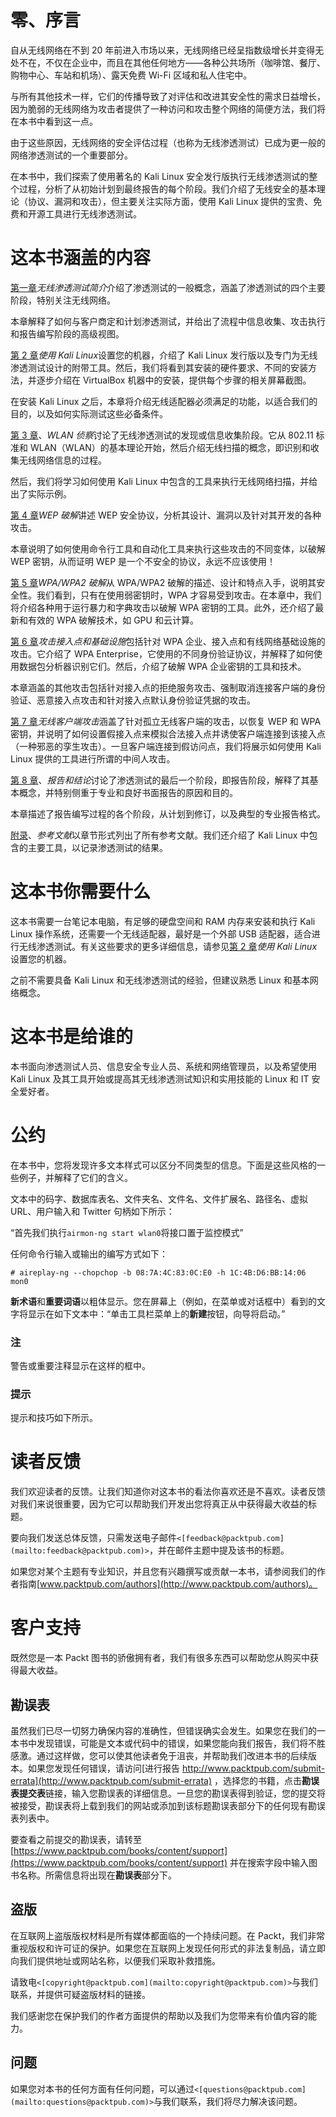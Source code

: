 # 零、序言

自从无线网络在不到 20 年前进入市场以来，无线网络已经呈指数级增长并变得无处不在，不仅在企业中，而且在其他任何地方——各种公共场所（咖啡馆、餐厅、购物中心、车站和机场）、露天免费 Wi-Fi 区域和私人住宅中。

与所有其他技术一样，它们的传播导致了对评估和改进其安全性的需求日益增长，因为脆弱的无线网络为攻击者提供了一种访问和攻击整个网络的简便方法，我们将在本书中看到这一点。

由于这些原因，无线网络的安全评估过程（也称为无线渗透测试）已成为更一般的网络渗透测试的一个重要部分。

在本书中，我们探索了使用著名的 Kali Linux 安全发行版执行无线渗透测试的整个过程，分析了从初始计划到最终报告的每个阶段。我们介绍了无线安全的基本理论（协议、漏洞和攻击），但主要关注实际方面，使用 Kali Linux 提供的宝贵、免费和开源工具进行无线渗透测试。

# 这本书涵盖的内容

[第一章](1.html "Chapter 1. Introduction to Wireless Penetration Testing")*无线渗透测试简介*介绍了渗透测试的一般概念，涵盖了渗透测试的四个主要阶段，特别关注无线网络。

本章解释了如何与客户商定和计划渗透测试，并给出了流程中信息收集、攻击执行和报告编写阶段的高级视图。

[第 2 章](2.html "Chapter 2. Setting Up Your Machine with Kali Linux")*使用 Kali Linux*设置您的机器，介绍了 Kali Linux 发行版以及专门为无线渗透测试设计的附带工具。然后，我们将看到其安装的硬件要求、不同的安装方法，并逐步介绍在 VirtualBox 机器中的安装，提供每个步骤的相关屏幕截图。

在安装 Kali Linux 之后，本章将介绍无线适配器必须满足的功能，以适合我们的目的，以及如何实际测试这些必备条件。

[第 3 章](3.html "Chapter 3. WLAN Reconnaissance")、*WLAN 侦察*讨论了无线渗透测试的发现或信息收集阶段。它从 802.11 标准和 WLAN（WLAN）的基本理论开始，然后介绍无线扫描的概念，即识别和收集无线网络信息的过程。

然后，我们将学习如何使用 Kali Linux 中包含的工具来执行无线网络扫描，并给出了实际示例。

[第 4 章](4.html "Chapter 4. WEP Cracking")*WEP 破解*讲述 WEP 安全协议，分析其设计、漏洞以及针对其开发的各种攻击。

本章说明了如何使用命令行工具和自动化工具来执行这些攻击的不同变体，以破解 WEP 密钥，从而证明 WEP 是一个不安全的协议，永远不应该使用！

[第 5 章](5.html "Chapter 5. WPA/WPA2 Cracking")*WPA/WPA2 破解*从 WPA/WPA2 破解的描述、设计和特点入手，说明其安全性。我们看到，只有在使用弱密钥时，WPA 才容易受到攻击。在本章中，我们将介绍各种用于运行暴力和字典攻击以破解 WPA 密钥的工具。此外，还介绍了最新和有效的 WPA 破解技术，如 GPU 和云计算。

[第 6 章](6.html "Chapter 6. Attacking Access Points and the Infrastructure")*攻击接入点和基础设施*包括针对 WPA 企业、接入点和有线网络基础设施的攻击。它介绍了 WPA Enterprise，它使用的不同身份验证协议，并解释了如何使用数据包分析器识别它们。然后，介绍了破解 WPA 企业密钥的工具和技术。

本章涵盖的其他攻击包括针对接入点的拒绝服务攻击、强制取消连接客户端的身份验证、恶意接入点攻击和针对接入点默认身份验证凭据的攻击。

[第 7 章](7.html "Chapter 7. Wireless Client Attacks")*无线客户端攻击*涵盖了针对孤立无线客户端的攻击，以恢复 WEP 和 WPA 密钥，并说明了如何设置假接入点来模拟合法接入点并诱使客户端连接到该接入点（一种邪恶的孪生攻击）。一旦客户端连接到假访问点，我们将展示如何使用 Kali Linux 提供的工具进行所谓的中间人攻击。

[第 8 章](8.html "Chapter 8. Reporting and Conclusions")、*报告和结论*讨论了渗透测试的最后一个阶段，即报告阶段，解释了其基本概念，并特别侧重于专业和良好书面报告的原因和目的。

本章描述了报告编写过程的各个阶段，从计划到修订，以及典型的专业报告格式。

[附录](9.html "Appendix A. References")、*参考文献*以章节形式列出了所有参考文献。我们还介绍了 Kali Linux 中包含的主要工具，以记录渗透测试的结果。

# 这本书你需要什么

这本书需要一台笔记本电脑，有足够的硬盘空间和 RAM 内存来安装和执行 Kali Linux 操作系统，还需要一个无线适配器，最好是一个外部 USB 适配器，适合进行无线渗透测试。有关这些要求的更多详细信息，请参见[第 2 章](2.html "Chapter 2. Setting Up Your Machine with Kali Linux")*使用 Kali Linux*设置您的机器。

之前不需要具备 Kali Linux 和无线渗透测试的经验，但建议熟悉 Linux 和基本网络概念。

# 这本书是给谁的

本书面向渗透测试人员、信息安全专业人员、系统和网络管理员，以及希望使用 Kali Linux 及其工具开始或提高其无线渗透测试知识和实用技能的 Linux 和 IT 安全爱好者。

# 公约

在本书中，您将发现许多文本样式可以区分不同类型的信息。下面是这些风格的一些例子，并解释了它们的含义。

文本中的码字、数据库表名、文件夹名、文件名、文件扩展名、路径名、虚拟 URL、用户输入和 Twitter 句柄如下所示：

“首先我们执行`airmon-ng start wlan0`将接口置于监控模式”

任何命令行输入或输出的编写方式如下：

```
# aireplay-ng --chopchop -b 08:7A:4C:83:0C:E0 -h 1C:4B:D6:BB:14:06 mon0

```

**新术语**和**重要词语**以粗体显示。您在屏幕上（例如，在菜单或对话框中）看到的文字将显示在如下文本中：“单击工具栏菜单上的**新建**按钮，向导将启动。”

### 注

警告或重要注释显示在这样的框中。

### 提示

提示和技巧如下所示。

# 读者反馈

我们欢迎读者的反馈。让我们知道你对这本书的看法你喜欢还是不喜欢。读者反馈对我们来说很重要，因为它可以帮助我们开发出您将真正从中获得最大收益的标题。

要向我们发送总体反馈，只需发送电子邮件`<[feedback@packtpub.com](mailto:feedback@packtpub.com)>`，并在邮件主题中提及该书的标题。

如果您对某个主题有专业知识，并且您有兴趣撰写或贡献一本书，请参阅我们的作者指南[www.packtpub.com/authors](http://www.packtpub.com/authors)。

# 客户支持

既然您是一本 Packt 图书的骄傲拥有者，我们有很多东西可以帮助您从购买中获得最大收益。

## 勘误表

虽然我们已尽一切努力确保内容的准确性，但错误确实会发生。如果您在我们的一本书中发现错误，可能是文本或代码中的错误，如果您能向我们报告，我们将不胜感激。通过这样做，您可以使其他读者免于沮丧，并帮助我们改进本书的后续版本。如果您发现任何错误，请访问[进行报告 http://www.packtpub.com/submit-errata](http://www.packtpub.com/submit-errata) ，选择您的书籍，点击**勘误表提交表**链接，输入您勘误表的详细信息。一旦您的勘误表得到验证，您的提交将被接受，勘误表将上载到我们的网站或添加到该标题勘误表部分下的任何现有勘误表列表中。

要查看之前提交的勘误表，请转至[https://www.packtpub.com/books/content/support](https://www.packtpub.com/books/content/support) 并在搜索字段中输入图书名称。所需信息将出现在**勘误表**部分下。

## 盗版

在互联网上盗版版权材料是所有媒体都面临的一个持续问题。在 Packt，我们非常重视版权和许可证的保护。如果您在互联网上发现任何形式的非法复制品，请立即向我们提供地址或网站名称，以便我们采取补救措施。

请致电`<[copyright@packtpub.com](mailto:copyright@packtpub.com)>`与我们联系，并提供可疑盗版材料的链接。

我们感谢您在保护我们的作者方面提供的帮助以及我们为您带来有价值内容的能力。

## 问题

如果您对本书的任何方面有任何问题，可以通过`<[questions@packtpub.com](mailto:questions@packtpub.com)>`与我们联系，我们将尽力解决该问题。